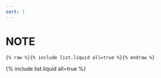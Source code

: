```yaml
---
sort: 1
---
```


# NOTE

```
{% raw %}{% include list.liquid all=true %}{% endraw %}
```

{% include list.liquid all=true %}
